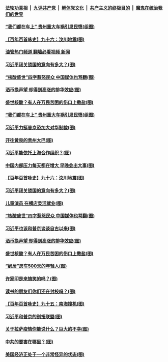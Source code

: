 ####  [法轮功真相](../../../../basic/blob/master/README.md?t=09201801) &nbsp;|&nbsp; [九评共产党](../../../../9ping.md/blob/master/README.md?t=09201801) &nbsp;|&nbsp; [解体党文化](../../../../jtdwh.md/blob/master/README.md?t=09201801)  &nbsp;|&nbsp; [共产主义的终极目的](../../../../gczydzjmd.md/blob/master/README.md?t=09201801) &nbsp;|&nbsp; [魔鬼在统治我们的世界](../../../../mgztzwmdsj.md/blob/master/README.md?t=09201801) 

#### [“我们都在车上” 贵州重大车祸引发民愤(组图)](../pages/p4/1017107.md?t=09201801) 

#### [【百年百首咏史】九十六：汶川地震(图)](../pages/p4/1017095.md?t=09201801) 

#### [油管热门频道 翻墙必看视频 新闻](http://45.76.130.85:81/youtube.html?09201801)

#### [习近平闭关锁国的意向有多大？(图)](../pages/p4/1017082.md?t=09201801) 

#### [“核酸盛世”四字惹怒民众 中国媒体也骂翻(图)](../pages/p4/1017021.md?t=09201801) 

#### [洒币换声望 却得到高涨的排华效应(图)](../pages/p4/1017019.md?t=09201801) 

#### [盛世核酸？有人在万民苦困的伤口上撒盐(图)](../pages/p4/1016962.md?t=09201801) 

#### [“我们都在车上” 贵州重大车祸引发民愤(组图)](../pages/p4/1017107.md?t=09201801) 

#### [习近平力挺普京恐加大对华制裁(图)](../pages/p4/1017109.md?t=09201801) 

#### [开往黄泉的贵州大巴(图)](../pages/p4/1017105.md?t=09201801) 

#### [习近平能依托上海合作组织？(图)](../pages/p4/1017100.md?t=09201801) 

#### [中国内部压力每天都在增大 早晚会出大事(图)](../pages/p4/1017083.md?t=09201801) 

#### [【百年百首咏史】九十六：汶川地震(图)](../pages/p4/1017095.md?t=09201801) 

#### [习近平闭关锁国的意向有多大？(图)](../pages/p4/1017082.md?t=09201801) 

#### [儿童演员 在横店灵活就业(图)](../pages/p4/1017022.md?t=09201801) 

#### [“核酸盛世”四字惹怒民众 中国媒体也骂翻(图)](../pages/p4/1017021.md?t=09201801) 

#### [习近平也该和普京谈谈自古以来(图)](../pages/p4/1017020.md?t=09201801) 

#### [洒币换声望 却得到高涨的排华效应(图)](../pages/p4/1017019.md?t=09201801) 

#### [盛世核酸？有人在万民苦困的伤口上撒盐(图)](../pages/p4/1016962.md?t=09201801) 

#### [“蜗居”房车500天的年轻人(图)](../pages/p4/1016970.md?t=09201801) 

#### [许家印是来搞笑的吗？(图)](../pages/p4/1016956.md?t=09201801) 

#### [读书的朋友们你们还在封校吗？(图)](../pages/p4/1016958.md?t=09201801) 

#### [【百年百首咏史】九十五：南海撞机(图)](../pages/p4/1016963.md?t=09201801) 

#### [习近平和普京的别扭联盟(图)](../pages/p4/1016876.md?t=09201801) 

#### [关于拉萨疫情你能说什么？巨大的不幸(图)](../pages/p4/1016877.md?t=09201801) 

#### [中共的要害在哪里？(图)](../pages/p4/1016874.md?t=09201801) 

#### [美国经济正处于一个非常怪异的状态(图)](../pages/p4/1016873.md?t=09201801) 

<img src='http://gfw-breaker.win/goodnews/indexes/p4.md' width='0px' height='0px'/>
